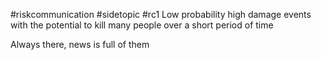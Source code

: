 #riskcommunication #sidetopic #rc1 
Low probability high damage events with the potential to kill many people over a short period of time

Always there, news is full of them
